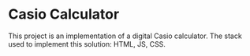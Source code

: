 # Casio Calculator

This project is an implementation of a digital Casio calculator. The stack used to implement this solution: HTML, JS, CSS.
